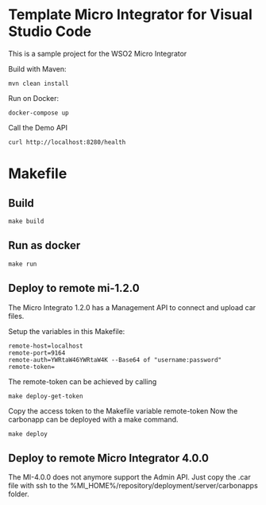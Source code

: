 # Template Micro Integrator for Visual Studio Code
This is a sample project for the WSO2 Micro Integrator

Build with Maven:

    mvn clean install

Run on Docker:

    docker-compose up

Call the Demo API

    curl http://localhost:8280/health

# Makefile
## Build

    make build

## Run as docker

    make run


## Deploy to remote mi-1.2.0
The Micro Integrato 1.2.0 has a Management API to connect and upload car files.

Setup the variables in this Makefile:

    remote-host=localhost
    remote-port=9164
    remote-auth=YWRtaW46YWRtaW4K --Base64 of "username:password"
    remote-token=

The remote-token can be achieved by calling

    make deploy-get-token

Copy the access token to the Makefile variable remote-token
Now the carbonapp can be deployed with a make command.

    make deploy

## Deploy to remote Micro Integrator 4.0.0
The MI-4.0.0 does not anymore support the Admin API. Just copy the .car file with ssh to the %MI_HOME%/repository/deployment/server/carbonapps folder.
